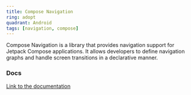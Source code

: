 ```yaml
---
title: Compose Navigation
ring: adopt
quadrant: Android
tags: [navigation, compose]
---
```


Compose Navigation is a library that provides navigation support for Jetpack Compose applications. It allows developers to define navigation graphs and handle screen transitions in a declarative manner.

### Docs

[Link to the documentation](https://developer.android.com/jetpack/compose/navigation)
